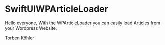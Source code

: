 # SwiftUIWPArticleLoader

Hello everyone,
With the WPArticleLoader you can easily load Articles from your Wordpress Website.

Torben Köhler
